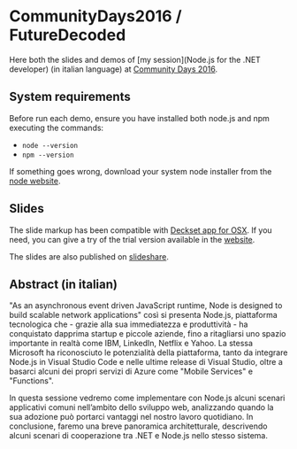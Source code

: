 # CommunityDays2016 / FutureDecoded

Here both the slides and demos of [my session](Node.js for the .NET developer) (in italian language) at [Community Days 2016](http://www.communitydays.it/events/2016/web06/).

## System requirements

Before run each demo, ensure you have installed both node.js and npm executing the commands:

- ```node --version```
- ```npm --version```

If something goes wrong, download your system node installer from the [node website](https://nodejs.org/en/download/).

## Slides
The slide markup has been compatible with [Deckset app for OSX](http://www.decksetapp.com). If you need, you can give a try of the trial version available in the [website](http://www.decksetapp.com/try.html).

The slides are also published on [slideshare](http://www.slideshare.net/rucka/nodejs-per-sviluppatori-net).

## Abstract (in italian)
"As an asynchronous event driven JavaScript runtime, Node is designed to build scalable network applications" così si presenta Node.js, piattaforma tecnologica che - grazie alla sua immediatezza e produttività - ha conquistato dapprima startup e piccole aziende, fino a ritagliarsi uno spazio importante in realtà come IBM, LinkedIn, Netflix e Yahoo. La stessa Microsoft ha riconosciuto le potenzialità della piattaforma, tanto da integrare Node.js in Visual Studio Code e nelle ultime release di Visual Studio, oltre a basarci alcuni dei propri servizi di Azure come "Mobile Services" e "Functions".

In questa sessione vedremo come implementare con Node.js alcuni scenari applicativi comuni nell’ambito dello sviluppo web, analizzando quando la sua adozione può portarci vantaggi nel nostro lavoro quotidiano. In conclusione, faremo una breve panoramica architetturale, descrivendo alcuni scenari di cooperazione tra .NET e Node.js nello stesso sistema.


